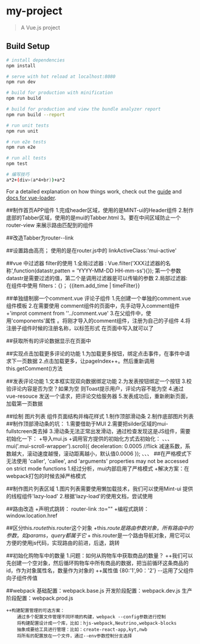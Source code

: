 # my-project

> A Vue.js project

## Build Setup

``` bash
# install dependencies
npm install

# serve with hot reload at localhost:8080
npm run dev

# build for production with minification
npm run build

# build for production and view the bundle analyzer report
npm run build --report

# run unit tests
npm run unit

# run e2e tests
npm run e2e

# run all tests
npm test

# 编写技巧
a*2+(div>(a*4+br))+a*2
```


For a detailed explanation on how things work, check out the [guide](http://vuejs-templates.github.io/webpack/) and [docs for vue-loader](http://vuejs.github.io/vue-loader).

##制作首页APP组件
1.完成header区域，使用的是MINT-ui的Header组件
2.制作底部的Tabber区域，使用的是mui的Tabber.html
3。要在中间区域防止一个router-view 来展示路由匹配到的组件

##改造Tabber为router--link

##设置路由高亮；
    使用的是在router.js中的 linkActiveClass:'mui-active'

##vue 中过滤器 filter的使用
1.全局过滤器 : Vue.filter('XXX过滤器的名称',function(datastr,patten = 'YYYY-MM-DD HH-mm-ss'){}); 第一个参数datastr是需要过滤的值，第二个是调用过滤器是可以传输的参数
2.局部过滤器: 在组件中使用 filters：{}；
{{item.add_time | timeFilter}}

##单独缝制廓一个comment.vue 评论子组件
1.先创建一个单独的comment.vue 组件模板
2.在需要使用 comment组件的页面中，先手动导入comment组件
 +'improt comment from ''../comment.vue'
3.在父组件中，使用'components'属性 。将刚才导入的comment组件，注册为自己的子组件
4.将注册子组件时候的注册名称，以标签形式 在页面中写入就可以了

##获取所有的评论数据显示在页面中

##实现点击加载更多评论的功能
1.为加载更多按钮，绑定点击事件，在事件中请求下一页数据
2.点击加载更多，让pageIndex++。然后重新调用this.getComment()方法

##发表评论功能
1.文本框实现双向数据绑定功能
2.为发表按钮绑定一个按钮
3.校验评论内容是否为空？如果为空 则Toast提示用户，评论内容不能为空
4.通过vue-resouce 发送一个请求，把评论交给服务器
5.发表成功后，重新刷新页面，加载第一页数据

##绘制 图片列表 组件页面结构并梅花样式
1.制作顶部滑动条
2.制作底部图片列表
##制作顶部滑动条的坑：
1.需要借助于MUI
2.需要把silder区域的mui-fullstcreen类去掉
3.滑动条无法正常出发滑动，通过检查发现这是JS组件，需要初始化一下：
+导入mui.js
+调用官方提供的初始化方式去初始化：
、、、
mui('.mui-scroll-wrapper').scroll({
	deceleration: 0.0005 //flick 减速系数，系数越大，滚动速度越慢，滚动距离越小，默认值0.0006
});
、、、
##在严格模式下无法使用
'caller', 'callee', and 'arguments' properties may not be accessed  on strict mode functions
1.经过分析，mui内部启用了严格模式
+解决方案：在webpack打包的时候去掉严格模式

##制作图片列表区域
1.图片列表需要使用懒加载技术，我们可以使用Mint-ui 提供的线程组件'lazy-load'
2.根据'lazy-load'的使用文档，尝试使用

##路由改造
+声明式跳转：
router-link :to=""
+编程式跳转：
window.location.href

##区分this.$route this.$router这个对象
+this.$route 是路由参数对象，所有路由中的参数，如params，query都属于它
+this.$router是一个路由导航对象，用它可以方便的使用js代码，实现路由的前进，后退，跳转

##初始化购物车中的数量
1.问题：如何从购物车中获取商品的数量？
++我们可以先创建一个空对象，然后循环购物车中所有商品的数据，把当前循环这条商品的id，作为对象属性名，数量作为对象的
++属性值 {80:'1',90：'2'}
--运用了父组件向子组件传值

##webpack
    基础配置：webpack.base.js
    开发阶段配置：webpack.dev.js
    生产阶段配置：webpack.prod.js

    ++构建配置管理的可选方案：
        通过多个配置文件管理不同环境的构建，webpack --config参数进行控制
        将构建配置设计成一个库，比如：hjs-webpack,Neutrino,webpack-blocks
        抽象成要给工具进行管理：比如：create-react-app,kyt,nwb
        将所有的配置放在一个文件，通过--env参数控制分支选择 